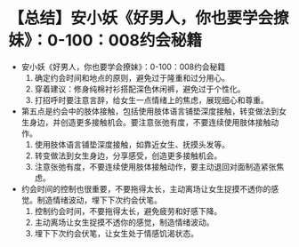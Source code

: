 # 【总结】安小妖《好男人，你也要学会撩妹》：0-100：008约会秘籍

-   安小妖《好男人，你也要学会撩妹》：0-100：008约会秘籍
    1.  确定约会时间和地点的原则，避免过于隆重和过分用心。
    2.  穿着建议：修身纯棉衬衫搭配深色休闲裤，避免过于个性化。
    3.  打招呼时要注意言辞，给女生一点情绪上的焦虑，展现细心和尊重。
-   第五点是约会中的肢体接触，包括使用肢体语言铺垫深度接触，转变做法到女生身边，并创造更多接触机会。要注意张弛有度，不要连续使用肢体接触动作。
    1.  使用肢体语言铺垫深度接触，如靠近女生、抚摸头发等。
    2.  转变做法到女生身边，分享感受，创造更多接触机会。
    3.  注意张弛有度，不要连续使用肢体接触动作，要主动退回对面制造紧张焦虑。
-   约会时间的控制也很重要，不要拖得太长，主动离场让女生捉摸不透你的感觉。制造情绪波动，埋下下次约会伏笔。
    1.  控制约会时间，不要拖得太长，避免疲劳和好感下降。
    2.  主动离场让女生捉摸不透你的感觉，制造情绪波动。
    3.  埋下下次约会伏笔，让女生处于情感饥渴状态。